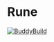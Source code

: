 # Rune

[![BuddyBuild](https://dashboard.buddybuild.com/api/statusImage?appID=59492d216b5ba900011f7084&branch=master&build=latest)](https://dashboard.buddybuild.com/apps/59492d216b5ba900011f7084/build/latest?branch=master)